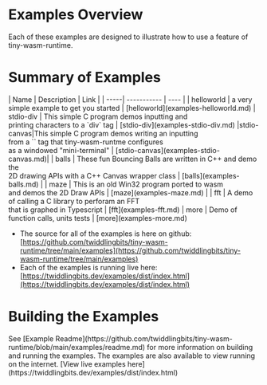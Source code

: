 <h1>Examples Overview</h1>
Each of these examples are designed to illustrate how to use a feature of tiny-wasm-runtime.

<h1>Summary of Examples</h1>
| Name | Description | Link |
| -----| ----------- | ---- |
| helloworld | a very simple example to get you started | [helloworld](examples-helloworld.md)
| stdio-div | This simple C program demos inputting and<br>printing characters to a `div` tag | [stdio-div](examples-stdio-div.md)
|stdio-canvas|This simple C program demos writing an inputting<br>from a `<canvas>` tag that tiny-wasm-runtme configures<br>as a windowed "mini-terminal" | [stdio-canvas](examples-stdio-canvas.md)|
| balls | These fun Bouncing Balls are written in C++ and demo the<br>2D drawing APIs with a C++ Canvas wrapper class | [balls](examples-balls.md) |
| maze | This is an old Win32 program ported to wasm<br>and demos the 2D Draw APIs | [maze](examples-maze.md) |
| fft | A demo of calling a C library to perforam an FFT<br>that is graphed in Typescript | [fft](examples-fft.md)
| more | Demo of function calls, units tests | [more](examples-more.md)


- The source for all of the examples is here on github: [https://github.com/twiddlingbits/tiny-wasm-runtime/tree/main/examples](https://github.com/twiddlingbits/tiny-wasm-runtime/tree/main/examples)
- Each of the examples is running live here: [https://twiddlingbits.dev/examples/dist/index.html](https://twiddlingbits.dev/examples/dist/index.html)

<h1>Building the Examples</h1>
See [Example Readme](https://github.com/twiddlingbits/tiny-wasm-runtime/blob/main/examples/readme.md) for more information on building and running the examples. The examples are also available to view running on the internet. [View live examples here](https://twiddlingbits.dev/examples/dist/index.html)



